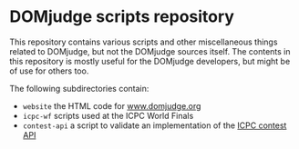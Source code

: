 # DOMjudge scripts repository

This repository contains various scripts and other miscellaneous
things related to DOMjudge, but not the DOMjudge sources itself.
The contents in this repository is mostly useful for the DOMjudge
developers, but might be of use for others too.

The following subdirectories contain:
* `website` the HTML code for www.domjudge.org
* `icpc-wf` scripts used at the ICPC World Finals
* `contest-api` a script to validate an implementation of the
  [ICPC contest API](https://ccs-specs.icpc.io/contest_api)
